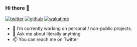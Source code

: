 ### Hi there 👋

[![twitter](https://img.shields.io/twitter/follow/nipeno?label=followers&logo=twitter&color=%23007ec6&style=plastic)](https://twitter.com/nipeno)
[![github](https://img.shields.io/github/followers/nipeno?logo=github&style=plastic)](https://github.com/nipeno?tab=followers)
[![wakatime](https://wakatime.com/badge/user/401d4c64-86b1-47c5-9952-c429885246f3.svg)](https://wakatime.com/@401d4c64-86b1-47c5-9952-c429885246f3)

- 🔭 I’m currently working on personal / non-public projects.
- 💬 Ask me about literally anything
- 📫 You can reach me on Twitter

<!--
**Nipeno/nipeno** is a ✨ _special_ ✨ repository because its `README.md` (this file) appears on your GitHub profile.

Here are some ideas to get you started:

- 🔭 I’m currently working on ...
- 🌱 I’m currently learning ...
- 👯 I’m looking to collaborate on ...
- 🤔 I’m looking for help with ...
- 💬 Ask me about ...
- 📫 How to reach me: ...
- 😄 Pronouns: ...
- ⚡ Fun fact: ...
-->
